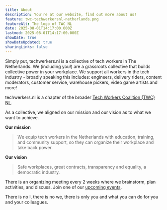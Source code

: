 ```yaml
---
title: About
description: You're at our website, find out more about us!
feature: twc-techwerkersnl-netherlands.png
featureAlt: The logo of TWC NL
date: 2025-08-01T14:17:00.000Z
lastmod: 2025-08-01T14:17:00.000Z
showDate: true
showDateUpdated: true
sharingLinks: false
---
```


Simply put, techwerkers.nl is a collective of tech workers in The Netherlands. We (including you!) are a grassroots collective that builds collective power in your workplace. We support all workers in the tech industry -  broadly speaking this includes: engineers, delivery riders, content moderators, customer service, warehouse pickers, video game artists and more!

techwerkers.nl is a chapter of the broader [Tech Workers Coalition (TWC) NL](https://techworkerscoalition.org/).

As a collective, we aligned on our mission and our vision as to what we want to achieve.

**Our mission**

> We equip tech workers in the Netherlands with education, training, and community support, so they can organize their workplace and take back power.

**Our vision**

> Safe workplaces, great contracts, transparency and equality, a democratic industry.

There is an organizing meeting every 2 weeks where we brainstorm, plan activities, and discuss. Join one of our [upcoming events](/en/events).

There is no I, there is no we, there is only you and what you can do for you and your colleagues.
